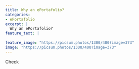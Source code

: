 ```yaml
---
title: Why an ePortafolio?
categories:
- ePortafolio
excerpt: |
  Why an ePortafolio?
feature_text: |
   
feature_image: "https://picsum.photos/1300/400?image=373"
image: "https://picsum.photos/1300/400?image=373"
---
```



Check